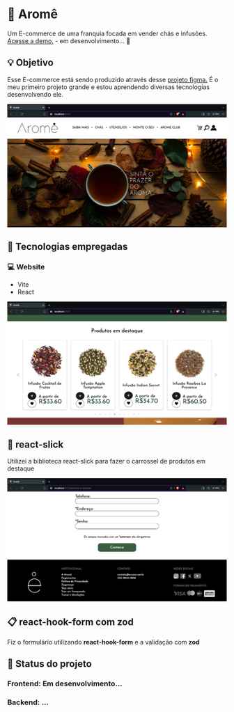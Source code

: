 # 🍵 Aromê

<p>Um E-commerce de uma franquia focada em vender chás e infusões. <a href=''>Acesse a demo.</a> - em desenvolvimento... 🚧</p> 

## 💡 Objetivo

<p>Esse E-commerce está sendo produzido através desse <a href='https://www.figma.com/file/f3fkNm6wy74DNAVnucpb6TUD/site-arome?type=design&node-id=0%3A1&mode=design&t=HVve7kprLR3uc6fX-1'>projeto figma.</a> É o meu primeiro projeto grande e estou aprendendo diversas tecnologias desenvolvendo ele.</p>


![Layout do E-commerce - 1](screenshot_1.png)

 
## 🔧 Tecnologias empregadas
### 💻 Website

<ul>
 <li>Vite</li>
 <li>React</li>
</ul>


![Layout do E-commerce - 1](screenshot_2.png)


## 🎠 react-slick

<p>Utilizei a biblioteca react-slick para fazer o carrossel de produtos em destaque</p>


![Layout do E-commerce - 1](screenshot_3.png)


## 📋 react-hook-form com zod

<p>Fiz o formulário utilizando <strong>react-hook-form</strong> e a validação com <strong>zod</strong> </p>

## 🚧 Status do projeto
### Frontend: Em desenvolvimento...
### Backend: ...
